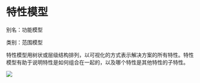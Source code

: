 # 特性模型

别名：功能模型

类别：范围模型

特性模型用树状或层级结构排列，以可视化的方式表示解决方案的所有特性。特性模型有助于说明特性是如何组合在一起的，以及哪个特性是其他特性的子特性。

![](../images/特性模型.png)